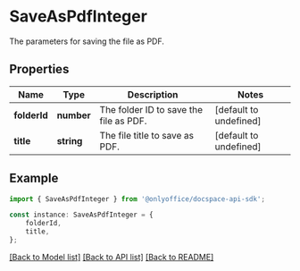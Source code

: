 # SaveAsPdfInteger

The parameters for saving the file as PDF.

## Properties

Name | Type | Description | Notes
------------ | ------------- | ------------- | -------------
**folderId** | **number** | The folder ID to save the file as PDF. | [default to undefined]
**title** | **string** | The file title to save as PDF. | [default to undefined]

## Example

```typescript
import { SaveAsPdfInteger } from '@onlyoffice/docspace-api-sdk';

const instance: SaveAsPdfInteger = {
    folderId,
    title,
};
```

[[Back to Model list]](../README.md#documentation-for-models) [[Back to API list]](../README.md#documentation-for-api-endpoints) [[Back to README]](../README.md)
